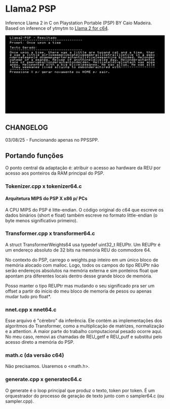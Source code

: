 # Llama2 PSP
Inference Llama 2 in C on Playstation Portable (PSP) BY Caio Madeira.  
Based on inference of ytmytm to [Llama 2 for c64](https://github.com/ytmytm/llama2.c64).

![Running on PPSSPP](assets/1.png)

## CHANGELOG

03/08/25 - Funcionando apenas no PPSSPP.  

## Portando funções
O ponto central da adaptação é: atribuir o acesso ao hardware da REU por acesso aos ponteiros da RAM principal do PSP.

### Tokenizer.cpp x tokenizer64.c
#### Arquitetura MIPS do PSP X x86 p/ PCs
A CPU MIPS do PSP é litte-endian. O código original do c64
que escreve os dados binários (short e float) também escreve
no formato little-endian (o byte menos significativo primeiro).

### Transformer.cpp x transformer64.c
A struct TransformerWeights64 usa typedef uint32_t REUPtr.
Um REUPtr é um endereço absoluto de 32 bits na memória REU do
commodore 64.   

No contexto do PSP, carrego o weights.psp inteiro em um único
bloco de memória alocado com malloc. Logo, todos os campos
do tipo REUPtr não serão endereços absolutos na memória
externa e sim ponteiros float que apontam pra diferentes
locais dentro desse grande bloco de memória.

Posso manter o tipo REUPtr mas mudando o seu significado pra ser um offset a partir do inicio do meu bloco de memoria de pesos ou apenas mudar tudo pro float*.

### nnet.cpp x nnet64.c
Esse arquivo é "cérebro" da inferência. Ele contém as implementações dos algoritmos do Transformer, como a multiplicação de matrizes, normalização e a attention. A maior parte do trabalho computacional pesado ocorre aqui.
No meu caso, removi as chamadas de REU_getf e REU_putf e substitui pelo acesso
direto a memória do PSP.

### math.c (da versão c64)
Não precisamos. Usaremos o <math.h>.

### generate.cpp x generatec64.c
O generate é o loop principal que produz o texto, token por token.
É um orquestrador do processo de geração de texto junto com o sampler64.c (ou sampler.cpp).

